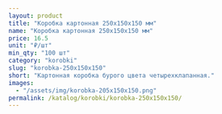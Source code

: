 ```yaml
---
layout: product
title: "Коробка картонная 250х150х150 мм"
name: "Коробка картонная 250х150х150 мм"
price: 16.5
unit: "₽/шт"
min_qty: "100 шт"
category: "korobki"
slug: "korobka-250x150x150"
short: "Картонная коробка бурого цвета четырехклапанная."
images:
  - "/assets/img/korobka-205x150x150.png"
permalink: /katalog/korobki/korobka-250x150x150/
---
```

